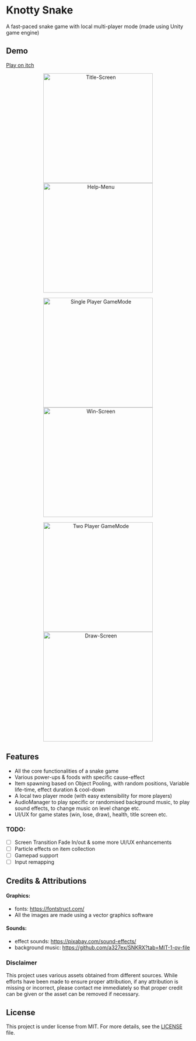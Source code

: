# Knotty Snake

A fast-paced snake game with local multi-player mode (made using Unity game engine)

## Demo

[Play on itch](https://mockjoke.itch.io/knotty-snake)

<p align="center">
    <img src="README-Resources/title-screen.png" alt="Title-Screen" width="300px">
    <img src="README-Resources/help-menu.png" alt="Help-Menu" width="300px">
</p>

<p align="center">
    <img src="README-Resources/single-player.png" alt="Single Player GameMode" width="300px">
    <img src="README-Resources/win-screen.png" alt="Win-Screen" width="300px">
</p>

<p align="center">
    <img src="README-Resources/multi-player.png" alt="Two Player GameMode" width="300px">
    <img src="README-Resources/draw-screen.png" alt="Draw-Screen" width="300px">
</p>

## Features

- All the core functionalities of a snake game
- Various power-ups & foods with specific cause-effect
- Item spawning based on Object Pooling, with random positions, Variable life-time, effect duration & cool-down   
- A local two player mode (with easy extensibility for more players)
- AudioManager to play specific or randomised background music, to play sound effects, to change music on level change etc.
- UI/UX for game states (win, lose, draw), health, title screen etc.

### TODO:

- [ ] Screen Transition Fade In/out & some more UI/UX enhancements
- [ ] Particle effects on item collection
- [ ] Gamepad support
- [ ] Input remapping

## Credits & Attributions

[//]: # (#### Utilities:)

[//]: # (- https://aseprite.org/)

#### Graphics:
- fonts: https://fontstruct.com/
- All the images are made using a vector graphics software

#### Sounds:
- effect sounds: https://pixabay.com/sound-effects/
- background music: https://github.com/a327ex/SNKRX?tab=MIT-1-ov-file

### Disclaimer

This project uses various assets obtained from different sources. While efforts have been made to ensure proper attribution, if any attribution is missing or incorrect, please contact me immediately so that proper credit can be given or the asset can be removed if necessary.

## License

This project is under license from MIT. For more details, see the [LICENSE](LICENSE) file.

